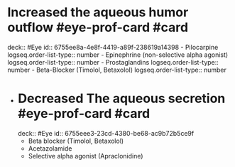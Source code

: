 # Increased the aqueous humor outflow #eye-prof-card #card
deck:: #Eye
id:: 6755ee8a-4e8f-4419-a89f-238619a14398
	- Pilocarpine
	  logseq.order-list-type:: number
	- Epinephrine (non-selective alpha agonist)
	  logseq.order-list-type:: number
	- Prostaglandins
	  logseq.order-list-type:: number
	- Beta-Blocker (Timolol, Betaxolol)
	  logseq.order-list-type:: number
- # Decreased The aqueous secretion #eye-prof-card #card
  deck:: #Eye
  id:: 6755eee3-23cd-4380-be68-ac9b72b5ce9f
	- Beta blocker (Timolol, Betaxolol)
	- Acetazolamide
	- Selective alpha agonist (Apraclonidine)